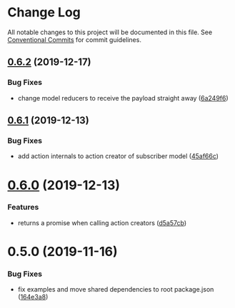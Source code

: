 # Change Log

All notable changes to this project will be documented in this file.
See [Conventional Commits](https://conventionalcommits.org) for commit guidelines.

## [0.6.2](https://github.com/kayak/redux-data-model/compare/v0.6.1...v0.6.2) (2019-12-17)


### Bug Fixes

* change model reducers to receive the payload straight away ([6a249f6](https://github.com/kayak/redux-data-model/commit/6a249f609907224e2c2a58ae44d76841039387bd))





## [0.6.1](https://github.com/kayak/redux-data-model/compare/v0.6.0...v0.6.1) (2019-12-13)


### Bug Fixes

* add action internals to action creator of subscriber model ([45af66c](https://github.com/kayak/redux-data-model/commit/45af66cd69a0e07691ebd7092a0be88825b9933b))





# [0.6.0](https://github.com/kayak/redux-data-model/compare/v0.5.0...v0.6.0) (2019-12-13)


### Features

* returns a promise when calling action creators ([d5a57cb](https://github.com/kayak/redux-data-model/commit/d5a57cb636c63e306c1850d755e8097e5f3af968))





# 0.5.0 (2019-11-16)


### Bug Fixes

* fix examples and move shared dependencies to root package.json ([164e3a8](https://github.com/kayak/redux-data-model/commit/164e3a865cacb2ed9c4af9bb9d2fa3415ac0e610))
